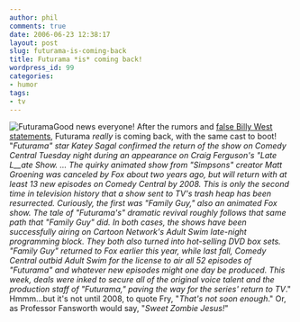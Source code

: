 ```yaml
---
author: phil
comments: true
date: 2006-06-23 12:38:17
layout: post
slug: futurama-is-coming-back
title: Futurama *is* coming back!
wordpress_id: 99
categories:
- humor
tags:
- tv
---
```


![Futurama](http://fak3r.com/wp-content/uploads/2006/06/futuramathree.jpg)Good news everyone!  After the rumors and [false Billy West statements](http://fak3r.com/?p=56), Futurama *really* is coming back, with the same cast to boot!  "_Futurama" star Katey Sagal confirmed the return of the show on Comedy Central Tuesday night during an appearance on Craig Ferguson's "Late L__ate Show. ...  The quirky animated show from "Simpsons" creator Matt Groening was canceled by Fox about two years ago, but will return with at least 13 new episodes on Comedy Central by 2008. This is only the second time in television history that a show sent to TV's trash heap has been resurrected. Curiously, the first was "Family Guy," also an animated Fox show. The tale of "Futurama's" dramatic revival roughly follows that same path that "Family Guy" did. In both cases, the shows have been successfully airing on Cartoon Network's Adult Swim late-night programming block. They both also turned into hot-selling DVD box sets. "Family Guy" returned to Fox earlier this year, while last fall, Comedy Central outbid Adult Swim for the license to air all 52 episodes of "Futurama" and whatever new episodes might one day be produced. This week, deals were inked to secure all of the original voice talent and the production staff of "Futurama," paving the way for the series' return to TV_."  Hmmm...but it's not until 2008, to quote Fry, "_That's not soon enough_."  Or, as Professor Fansworth would say, "_Sweet Zombie Jesus!_"

